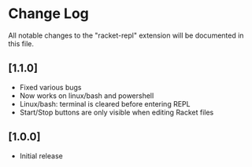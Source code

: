 # Change Log
All notable changes to the "racket-repl" extension will be documented in this file.

## [1.1.0]
- Fixed various bugs
- Now works on linux/bash and powershell
- Linux/bash: terminal is cleared before entering REPL
- Start/Stop buttons are only visible when editing Racket files

## [1.0.0]
- Initial release
